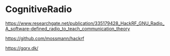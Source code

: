 # CognitiveRadio


https://www.researchgate.net/publication/335179428_HackRF_GNU_Radio_A_software-defined_radio_to_teach_communication_theory


https://github.com/mossmann/hackrf


https://gqrx.dk/
